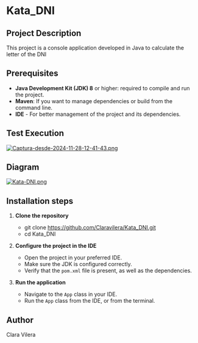 # Kata_DNI

## Project Description
This project is a console application developed in Java to calculate the letter of the DNI

## Prerequisites
- **Java Development Kit (JDK) 8** or higher: required to compile and run the project.
- **Maven**: If you want to manage dependencies or build from the command line.
- **IDE** - For better management of the project and its dependencies.

## Test Execution

[![Captura-desde-2024-11-28-12-41-43.png](https://i.postimg.cc/br69y0Mk/Captura-desde-2024-11-28-12-41-43.png)](https://postimg.cc/V0CC4tzk)

## Diagram

[![Kata-DNI.png](https://i.postimg.cc/GtrzXm0g/Kata-DNI.png)](https://postimg.cc/cg9QHZLf)

## Installation steps
1. **Clone the repository**
    - git clone https://github.com/Claravilera/Kata_DNI.git 
    - cd Kata_DNI

2. **Configure the project in the IDE**
    - Open the project in your preferred IDE.
    - Make sure the JDK is configured correctly.
    - Verify that the `pom.xml` file is present, as well as the dependencies.

3. **Run the application**
    - Navigate to the `App` class in your IDE.
    - Run the `App` class from the IDE, or from the terminal.

## Author
Clara Vilera